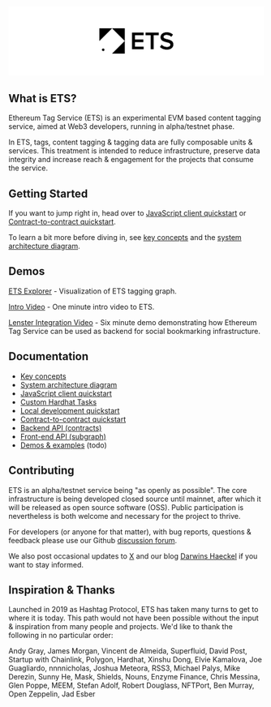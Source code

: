<!-- markdownlint-disable MD041 -->

![System architecture diagram](./docs/assets/logo-leaderboard.png)

## What is ETS?

Ethereum Tag Service (ETS) is an experimental EVM based content tagging service, aimed at Web3 developers, running in alpha/testnet phase.

In ETS, tags, content tagging & tagging data are fully composable units & services. This treatment is intended to reduce infrastructure, preserve data integrity and increase reach & engagement for the projects that consume the service.

## Getting Started

If you want to jump right in, head over to [JavaScript client quickstart](./docs/js-client-quickstart.md) or [Contract-to-contract quickstart](./docs/contract-to-contract-quickstart.md).

To learn a bit more before diving in, see [key concepts](./docs/key-concepts.md) and the [system architecture diagram](./docs/system-architecture.md/).

## Demos

[ETS Explorer](https://app.ets.xyz) - Visualization of ETS tagging graph.

[Intro Video](https://www.youtube.com/watch?v=M7s5fth13uA&feature=youtu.be) - One minute intro video to ETS.

[Lenster Integration Video](https://www.youtube.com/watch?v=9HgA__Hvsko) - Six minute demo demonstrating how Ethereum Tag Service can be used as backend for social bookmarking infrastructure.

## Documentation

- [Key concepts](./docs/key-concepts.md)
- [System architecture diagram](./docs/system-architecture.md)
- [JavaScript client quickstart](./docs/js-client-quickstart.md)
- [Custom Hardhat Tasks](./packages/contracts/tasks/README.md)
- [Local development quickstart](./docs/local-dev-quickstart.md)
- [Contract-to-contract quickstart](./packages/contracts/README.md)
- [Backend API (contracts)](./docs/backend-api/index.md)
- [Front-end API (subgraph)](./docs/subgraph.md)
- [Demos & examples](./docs/examples.md) (todo)

## Contributing

ETS is an alpha/testnet service being "as openly as possible". The core infrastructure is being developed closed source until mainnet, after which it will be released as open source software (OSS). Public participation is nevertheless is both welcome and necessary for the project to thrive.

For developers (or anyone for that matter), with bug reports, questions & feedback please use our Github [discussion forum](https://github.com/orgs/ethereum-tag-service/discussions).

We also post occasional updates to [X](https://x.com/etsxyz) and our blog [Darwins Haeckel](https://blog.ets.xyz/) if you want to stay informed.

## Inspiration & Thanks

Launched in 2019 as Hashtag Protocol, ETS has taken many turns to get to where it is today. This path would not have been possible without the input & inspiration from many people and projects. We'd like to thank the following in no particular order:

Andy Gray, James Morgan, Vincent de Almeida, Superfluid, David Post, Startup with Chainlink, Polygon, Hardhat, Xinshu Dong, Elvie Kamalova, Joe Guagliardo, nnnnicholas, Joshua Meteora, RSS3, Michael Palys, Mike Derezin, Sunny He, Mask, Shields, Nouns, Enzyme Finance, Chris Messina, Glen Poppe, MEEM, Stefan Adolf, Robert Douglass, NFTPort, Ben Murray, Open Zeppelin, Jad Esber
